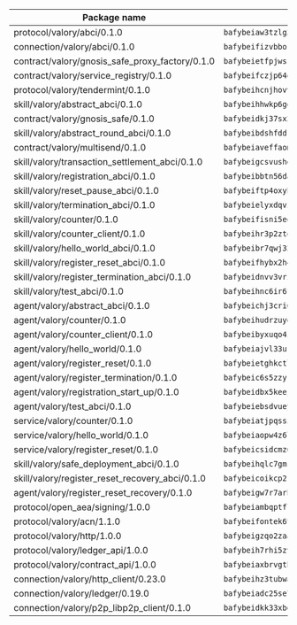 | Package name                                                  | Package hash                                                  |
| ------------------------------------------------------------- | ------------------------------------------------------------- |
| protocol/valory/abci/0.1.0                                    | `bafybeiaw3tzlg3rkvnn5fcufblktmfwngmxugn4yo7pyjp76zz6aqtqcay` |
| connection/valory/abci/0.1.0                                  | `bafybeifizvbborkmrfx6ur663c6cxzwzptu3ejgjxnu7sjozuaqrudg7um` |
| contract/valory/gnosis_safe_proxy_factory/0.1.0               | `bafybeietfpjwsrhjbamd3wv7io7eeuyxjytgez6cagjc44sx23cugsfkju` |
| contract/valory/service_registry/0.1.0                        | `bafybeifczjp64q2splroc6vgmjnqfauzyuv43f6kfodxrdt2gc2pwtwvcm` |
| protocol/valory/tendermint/0.1.0                              | `bafybeihcnjhovvyyfbkuw5sjyfx2lfd4soeocfqzxz54g67333m6nk5gxq` |
| skill/valory/abstract_abci/0.1.0                              | `bafybeihhwkp6ggbsmaowlhagfdakrjmrrrcq4rzpszuaegfap5ukdrrdcm` |
| contract/valory/gnosis_safe/0.1.0                             | `bafybeidkj37sx2kcdut2hzohfrlpdbzg5mtc2jegk5g5rzktyb7fh4lwf4` |
| skill/valory/abstract_round_abci/0.1.0                        | `bafybeibdshfddrkvti7gf4ilackybeklvpj6p56fnqyhqfxn54r4rmxzri` |
| contract/valory/multisend/0.1.0                               | `bafybeiaveffaomsnmsc5hx62o77u7ilma6eipox7m5lrwa56737ektva3i` |
| skill/valory/transaction_settlement_abci/0.1.0                | `bafybeigcsvushdevu2y6ra6xu25snidrxalysajapvt75obawbiac2crka` |
| skill/valory/registration_abci/0.1.0                          | `bafybeibbtn56daziq3euzvtwf76eafeap6xvnjf6qqpvufdzeeymvbla24` |
| skill/valory/reset_pause_abci/0.1.0                           | `bafybeiftp4oxyhfhpketfav47pwsro5ohm5w3cofflqevkqilyoawrzmqi` |
| skill/valory/termination_abci/0.1.0                           | `bafybeielyxdqvic2w7t3tpuah677ggkdjwakswyjrsyuqmgsnvwojm73wa` |
| skill/valory/counter/0.1.0                                    | `bafybeifisni5eqldoxz6mjwiw7fzryoicqhv65qwtq23ucqo55fxas6w2m` |
| skill/valory/counter_client/0.1.0                             | `bafybeihr3p2ztqpbgzuo4xi7gwq4hjcc3khibirritnxkajaugshlzxjke` |
| skill/valory/hello_world_abci/0.1.0                           | `bafybeibr7qwj32gkqizon2d6eqnuwddyqp4rzyz565brr2c3zcjapfou4e` |
| skill/valory/register_reset_abci/0.1.0                        | `bafybeifhybx2h4wgqb4f44bdt7q77ul2adt5mrktznpctjye2rim4knr7e` |
| skill/valory/register_termination_abci/0.1.0                  | `bafybeidnvv3vrix42jbuqkdhwkhdyindpvu7e57tcpimtsa5ycb6n7wiva` |
| skill/valory/test_abci/0.1.0                                  | `bafybeihnc6ir6fsko7sp6ogz5uudgfwixsruykdg6xazst6sm3fnqtji3u` |
| agent/valory/abstract_abci/0.1.0                              | `bafybeichj3cri6gmoqfy2sr4osepi3j6gydotkrqicsrbljdbvth2unske` |
| agent/valory/counter/0.1.0                                    | `bafybeihudrzuydzomzzfimdeo4osvjwolqye6wqazdycr7ks32kx4sb3vi` |
| agent/valory/counter_client/0.1.0                             | `bafybeibyxuqo4itomksd6wvr3loblr2ba4jxa4x3wvtgr3rofpl5xueaaa` |
| agent/valory/hello_world/0.1.0                                | `bafybeiajvl33urxecm47lrel5lzgsmctnwg26qpjuvtqgrobg2lr5hb774` |
| agent/valory/register_reset/0.1.0                             | `bafybeietghkctlz3zf3bsreavcnjf3zjizptuchcgw7guo32ucqlozunxm` |
| agent/valory/register_termination/0.1.0                       | `bafybeic6s5zzykfy2riadhebbqocf2evi5uou4zqtcg5jer2dc675f7e4q` |
| agent/valory/registration_start_up/0.1.0                      | `bafybeidbx5keejvtlbtmx5wla253peg2nslitx3uvw2xjluzj2x46srwse` |
| agent/valory/test_abci/0.1.0                                  | `bafybeiebsdvueyp3kvs6inwugigtoa3nz52n7p5gbfqwup5jhndcex4og4` |
| service/valory/counter/0.1.0                                  | `bafybeiatjpqssigagb5ergjehn5xietc25pff5aviezn3sct53rcs54y3m` |
| service/valory/hello_world/0.1.0                              | `bafybeiaopw4z6l4srjgmpvidya4rl2wnp4ieqjbpzdn64gob6s4jeycvua` |
| service/valory/register_reset/0.1.0                           | `bafybeicsidcmz6htqw3cb2ufm7vyvqhhigmpbra5g64zctemqylp4eygi4` |
| skill/valory/safe_deployment_abci/0.1.0                       | `bafybeihqlc7gmsyntqagpkzru53elynvayrfxhvba3blnt5otht7ope4jy` |
| skill/valory/register_reset_recovery_abci/0.1.0               | `bafybeicoikcp2kx4p4pwefxal5krhv3cabgwdad5s4redvuzbii3lrqrfm` |
| agent/valory/register_reset_recovery/0.1.0                    | `bafybeigw7r7arbvkmcs2f5vkeu7dwrtt27ugdyujhejctda5rr2ge6yhya` |
| protocol/open_aea/signing/1.0.0                               | `bafybeiambqptflge33eemdhis2whik67hjplfnqwieoa6wblzlaf7vuo44` |
| protocol/valory/acn/1.1.0                                     | `bafybeifontek6tvaecatoauiule3j3id6xoktpjubvuqi3h2jkzqg7zh7a` |
| protocol/valory/http/1.0.0                                    | `bafybeigzqo2zaakcjtzzsm6dh4x73v72xg6ctk6muyp5uq5ueb7y34fbxy` |
| protocol/valory/ledger_api/1.0.0                              | `bafybeih7rhi5zvfvwakx5ifgxsz2cfipeecsh7bm3gnudjxtvhrygpcftq` |
| protocol/valory/contract_api/1.0.0                            | `bafybeiaxbrvgtbdrh4lslskuxyp4awyr4whcx3nqq5yrr6vimzsxg5dy64` |
| connection/valory/http_client/0.23.0                          | `bafybeihz3tubwado7j3wlivndzzuj3c6fdsp4ra5r3nqixn3ufawzo3wii` |
| connection/valory/ledger/0.19.0                               | `bafybeiadc25se7dgnn4mufztwpzdono4xsfs45qknzdqyi3gckn6ccuv44` |
| connection/valory/p2p_libp2p_client/0.1.0                     | `bafybeidkk33xbga54szmitk6uwsi3ef56hbbdbuasltqtiyki34hgfpnxa` |
